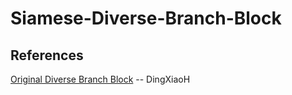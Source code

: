 # Siamese-Diverse-Branch-Block

## References
[Original Diverse Branch Block](https://github.com/DingXiaoH/DiverseBranchBlock) -- DingXiaoH
